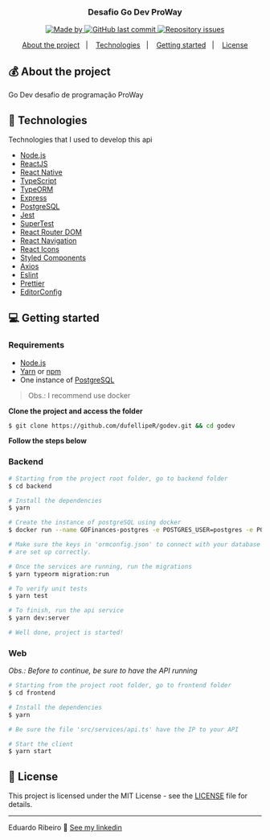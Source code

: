 
<h3 align="center">
  Desafio Go Dev ProWay
</h3>

<p align="center">

  <a href="https://www.linkedin.com/in/eduardo-ribeiro-/">
    <img alt="Made by" src="https://img.shields.io/badge/made%20by-dufellipeR-%235636D3">
  </a>
  
  <!-- <img alt="Repository size" src="https://img.shields.io/github/repo-size/dufellipeR/GOFinances?color=%235636D3"> -->
  
  <a href="https://github.com/dufellipeR/GOFinances/commits/master">
    <img alt="GitHub last commit" src="https://img.shields.io/github/last-commit/dufellipeR/GOFinances?color=%235636D3">
  </a>
  
  <a href="https://github.com/dufellipeR/GOFinances/issues">
    <img alt="Repository issues" src="https://img.shields.io/github/issues/dufellipeR/GOFinances?color=%235636D3">
  </a>
  
  <!-- <img alt="GitHub" src="https://img.shields.io/github/license/dufellipeR/GOFinances?color=%235636D3"> -->
</p>

<p align="center">
  <a href="#-about-the-project">About the project</a>&nbsp;&nbsp;&nbsp;|&nbsp;&nbsp;&nbsp;
  <a href="#-technologies">Technologies</a>&nbsp;&nbsp;&nbsp;|&nbsp;&nbsp;&nbsp;
  <a href="#-getting-started">Getting started</a>&nbsp;&nbsp;&nbsp;|&nbsp;&nbsp;&nbsp;
  <a href="#-license">License</a>
</p>

<!-- <p id="insomniaButton" align="center">
  <a href="" target="_blank">
    <img src="https://insomnia.rest/images/run.svg" alt="Run in Insomnia">
  </a>
</p> -->

## 💰 About the project

Go Dev desafio de programação ProWay

## 🚀 Technologies

Technologies that I used to develop this api

- [Node.js](https://nodejs.org/)
- [ReactJS](https://reactjs.org/)
- [React Native](https://reactnative.dev/)
- [TypeScript](https://www.typescriptlang.org/)
- [TypeORM](https://typeorm.io/#/)
- [Express](https://expressjs.com/pt-br/)
- [PostgreSQL](https://www.postgresql.org/)
- [Jest](https://jestjs.io/)
- [SuperTest](https://github.com/visionmedia/supertest)
- [React Router DOM](https://reacttraining.com/react-router/)
- [React Navigation](https://reactnavigation.org/)
- [React Icons](https://react-icons.netlify.com/#/)
- [Styled Components](https://styled-components.com/)
- [Axios](https://github.com/axios/axios)
- [Eslint](https://eslint.org/)
- [Prettier](https://prettier.io/)
- [EditorConfig](https://editorconfig.org/)

## 💻 Getting started

<!-- Importe o arquivo `Insomnia.json` no Insomnia ou clique no botão [Run in Insomnia](#insomniaButton) -->

### Requirements

- [Node.js](https://nodejs.org/en/)
- [Yarn](https://classic.yarnpkg.com/) or [npm](https://www.npmjs.com/)
- One instance of [PostgreSQL](https://www.postgresql.org/)

> Obs.: I recommend use docker

**Clone the project and access the folder**

```bash
$ git clone https://github.com/dufellipeR/godev.git && cd godev
```

**Follow the steps below**

### Backend

```bash
# Starting from the project root folder, go to backend folder
$ cd backend

# Install the dependencies
$ yarn

# Create the instance of postgreSQL using docker
$ docker run --name GOFinances-postgres -e POSTGRES_USER=postgres -e POSTGRES_PASSWORD=docker -e POSTGRES_DB=postgresql -p 5432:5432 -d postgres

# Make sure the keys in 'ormconfig.json' to connect with your database
# are set up correctly.

# Once the services are running, run the migrations
$ yarn typeorm migration:run

# To verify unit tests
$ yarn test

# To finish, run the api service
$ yarn dev:server

# Well done, project is started!
```

### Web

_Obs.: Before to continue, be sure to have the API running_

```bash
# Starting from the project root folder, go to frontend folder
$ cd frontend

# Install the dependencies
$ yarn

# Be sure the file 'src/services/api.ts' have the IP to your API

# Start the client
$ yarn start
```


## 📝 License

This project is licensed under the MIT License - see the [LICENSE](LICENSE) file for details.

---

Eduardo Ribeiro 👋 [See my linkedin](https://www.linkedin.com/in/eduardo-ribeiro-/)
